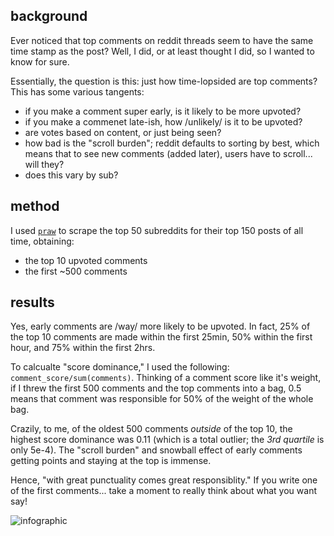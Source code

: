 ## background

Ever noticed that top comments on reddit threads seem to have the same time stamp as the post? Well, I did, or at least thought I did, so I wanted to know for sure.

Essentially, the question is this: just how time-lopsided are top comments? This has some various tangents:
- if you make a comment super early, is it likely to be more upvoted?
- if you make a commenet late-ish, how /unlikely/ is it to be upvoted?
- are votes based on content, or just being seen?
- how bad is the "scroll burden"; reddit defaults to sorting by best, which means that to see new comments (added later), users have to scroll... will they?
- does this vary by sub?

## method

I used [`praw`](https://praw.readthedocs.io/en/latest/) to scrape the top 50 subreddits for their top 150 posts of all time, obtaining:
- the top 10 upvoted comments
- the first ~500 comments

## results

Yes, early comments are /way/ more likely to be upvoted. In fact, 25% of the top 10 comments are made within the first 25min, 50% within the first hour, and 75% within the first 2hrs.

To calcualte "score dominance," I used the following: `comment_score/sum(comments)`. Thinking of a comment score like it's weight, if I threw the first 500 comments and the top comments into a bag, 0.5 means that comment was responsible for 50% of the weight of the whole bag.

Crazily, to me, of the oldest 500 comments *outside* of the top 10, the highest score dominance was 0.11 (which is a total outlier; the *3rd quartile* is only 5e-4). The "scroll burden" and snowball effect of early comments getting points and staying at the top is immense.

Hence, "with great punctuality comes great responsiblity." If you write one of the first comments... take a moment to really think about what you want say!

![infographic](https://github.com/jwhendy/reddit-comment-scraper/blob/master/infographic.svg)